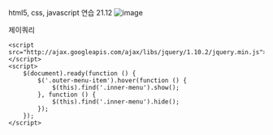 html5, css, javascript 연습
21.12
![image](https://github.com/jsnail1209/front_end/assets/103093755/b7b73e71-03a3-4304-9f84-e61098c783dd)

제이쿼리
```
<script src="http://ajax.googleapis.com/ajax/libs/jquery/1.10.2/jquery.min.js"></script>
<script>
    $(document).ready(function () {
        $('.outer-menu-item').hover(function () {
            $(this).find('.inner-menu').show();
        }, function () {
            $(this).find('.inner-menu').hide();
        });
    });
</script>
```
